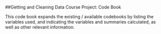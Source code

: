 ##Getting and Cleaning Data Course Project: Code Book

This code book expands the existing / available codebooks by listing the variables used, and indicating the variables and summaries calculated, as well as other relevant information. 

